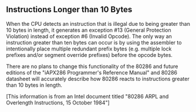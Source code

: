 Instructions Longer than 10 Bytes
---

When the CPU detects an instruction that is illegal due to being greater than 10 bytes in length, it generates an
exception #13 (General Protection Violation) instead of exception #6 (Invalid Opcode). The only way an instruction
greater than ten bytes can occur is by using the assembler to intentionally place multiple redundant prefix bytes
(e.g. multiple lock prefixes and/or segment override prefixes) before the opcode bytes.

There are no plans to change this functionality of the 80286 and future editions of the "iAPX286 Programmer's Reference
Manual" and 80286 datasheet will accurately describe how 80286 reacts to instructions greater than 10 bytes in length.

[This information is from an Intel document titled "80286 ARPL and Overlength Instructions, 15 October 1984"]